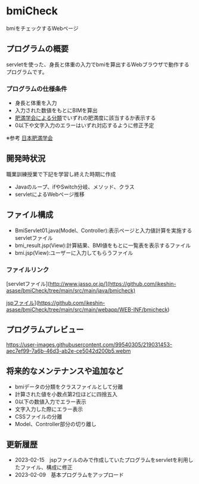 # bmiCheck
bmiをチェックするWebページ

## プログラムの概要
servletを使った、身長と体重の入力でbmiを算出するWebブラウザで動作するプログラムです。

### プログラムの仕様条件
* 身長と体重を入力
* 入力された数値をもとにBIMを算出
* [肥満学会による分類](http://www.jasso.or.jp/data/magazine/pdf/chart_A.pdf)でいずれの肥満度に該当するか表示する
* 0以下や文字入力のエラーはいずれ対応するように修正予定

※参考
[日本肥満学会](http://www.jasso.or.jp/)

## 開発時状況
職業訓練授業で下記を学習し終えた時期に作成
* Javaのループ、ifやSwitch分岐、メソッド、クラス
* servletによるWebページ推移

## ファイル構成
* BmiServlet01.java(Model、Controller):表示ページと入力値計算を実施するservletファイル
* bmi_result.jsp(View):計算結果、BMI値をもとに一覧表を表示するファイル
* bmi.jsp(View):ユーザーに入力してもらうファイル

### ファイルリンク
[servletファイル](http://www.jasso.or.jp/](https://github.com/ikeshin-asase/bmiCheck/tree/main/src/main/java/bmicheck)

[jspファイル](https://github.com/ikeshin-asase/bmiCheck/tree/main/src/main/java/bmicheck)](https://github.com/ikeshin-asase/bmiCheck/tree/main/src/main/webapp/WEB-INF/bmicheck)

## プログラムプレビュー
https://user-images.githubusercontent.com/99540305/219031453-aec7ef99-7a6b-46d3-ab2e-ce5042d200b5.webm

## 将来的なメンテナンスや追加など
* bmiデータの分類をクラスファイルとして分離 
* 計算された値を小数点第2位ほどに四捨五入
* 0以下の数値入力でエラー表示
* 文字入力した際にエラー表示
* CSSファイルの分離
* Model、Controller部分の切り離し

## 更新履歴
* 2023-02-15　jspファイルのみで作成していたプログラムをservletを利用したファイル、構成に修正
* 2023-02-09　基本プログラムをアップロード
